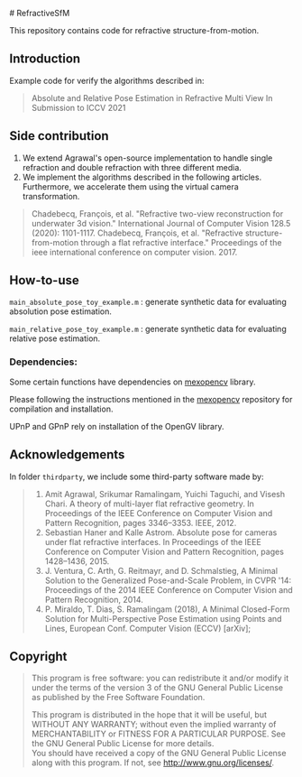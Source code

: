 ﻿﻿# RefractiveSfMThis repository contains code for refractive structure-from-motion.## IntroductionExample code for verify  the algorithms described in:> Absolute and Relative Pose Estimation in Refractive Multi View> In Submission to ICCV 2021## Side contribution1. We extend Agrawal's open-source implementation to handle single refraction and double refraction with three different media. 2. We implement the algorithms described in the following articles. Furthermore, we accelerate them using the virtual camera transformation.> Chadebecq, François, et al. "Refractive two-view reconstruction for underwater 3d vision." International Journal of Computer Vision 128.5 (2020): 1101-1117.> Chadebecq, François, et al. "Refractive structure-from-motion through a flat refractive interface." Proceedings of the ieee international conference on computer vision. 2017.## How-to-use`main_absolute_pose_toy_example.m` : generate synthetic data for evaluating absolution pose estimation.`main_relative_pose_toy_example.m` : generate synthetic data for evaluating relative pose estimation.### Dependencies:Some certain functions have dependencies on [mexopencv](https://github.com/kyamagu/mexopencv) library.Please following the instructions mentioned in the  [mexopencv](https://github.com/kyamagu/mexopencv) repository for compilation and installation.UPnP and GPnP rely on installation of the OpenGV library.## AcknowledgementsIn folder `thirdparty`, we include some third-party software made by:> 1. Amit Agrawal, Srikumar Ramalingam, Yuichi Taguchi, and Visesh Chari. A theory of multi-layer flat refractive geometry. In Proceedings of the IEEE Conference on Computer Vision and Pattern Recognition, pages 3346–3353. IEEE, 2012.> 2. Sebastian Haner and Kalle Astrom. Absolute pose for cameras under flat refractive interfaces. In Proceedings of the IEEE Conference on Computer Vision and Pattern Recognition, pages 1428–1436, 2015.>3. J. Ventura, C. Arth, G. Reitmayr, and D. Schmalstieg, A Minimal Solution to the Generalized Pose-and-Scale Problem, in CVPR '14: Proceedings of the 2014 IEEE Conference on Computer Vision and Pattern Recognition, 2014.> 4. P. Miraldo, T. Dias, S. Ramalingam (2018), A Minimal Closed-Form Solution for Multi-Perspective Pose Estimation using Points and Lines, European Conf. Computer Vision (ECCV) [arXiv];## Copyright> This program is free software: you can redistribute it and/or modify>  it under the terms of the version 3 of the GNU General Public License>  as published by the Free Software Foundation.>>  This program is distributed in the hope that it will be useful, but>  WITHOUT ANY WARRANTY; without even the implied warranty of>  MERCHANTABILITY or FITNESS FOR A PARTICULAR PURPOSE. See the GNU>  General Public License for more details.       >  You should have received a copy of the GNU General Public License>  along with this program. If not, see <http://www.gnu.org/licenses/>.